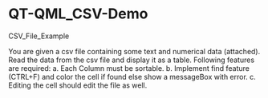 # QT-QML_CSV-Demo

CSV_File_Example

You are given a csv file containing some text and numerical data (attached). Read the
data from the csv file and display it as a table.
Following features are required:
a. Each Column must be sortable.
b. Implement find feature (CTRL+F) and color the cell if found else show a
messageBox with error.
c. Editing the cell should edit the file as well.
